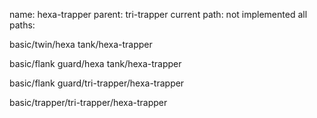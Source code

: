 name: hexa-trapper
parent: tri-trapper
current path: not implemented
all paths:

  basic/twin/hexa tank/hexa-trapper

  basic/flank guard/hexa tank/hexa-trapper

  basic/flank guard/tri-trapper/hexa-trapper

  basic/trapper/tri-trapper/hexa-trapper

